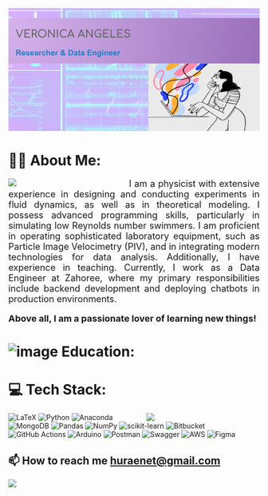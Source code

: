 
<img src="https://github.com/veroangeles/veroangeles/blob/61839f6d83b22c8b8d84520cb42095fc90b640e3/Screenshot%20from%202024-06-12%2020-58-42.png" style="width:100%; height:20%;">

# 🙇‍♀️ About Me:
<img src="https://i.giphy.com/media/v1.Y2lkPTc5MGI3NjExaGxsanFnczdjd2w1MWR5YWZmaHI2aHAwa3FvZ29tbHpwbnF2N242cSZlcD12MV9pbnRlcm5hbF9naWZfYnlfaWQmY3Q9Zw/KGhpQ5NMoWKQurlHwI/giphy.gif" style="width: 48%;" align="left">
<body>
<div align="justify">
<font size="4">
I am a physicist with extensive experience in designing and conducting experiments in fluid dynamics, as well as in theoretical modeling. I possess advanced programming skills, particularly in simulating low Reynolds number swimmers. I am proficient in operating sophisticated laboratory equipment, such as Particle Image Velocimetry (PIV), and in integrating modern technologies for data analysis. Additionally, I have experience in teaching.
Currently, I work as a Data Engineer at Zahoree, where my primary responsibilities include backend development and deploying chatbots in production environments.
<p><b>Above all, I am a passionate lover of learning new things! </b></p>
</font>
</div>
</body>



 # ![image](https://github.com/veroangeles/veroangeles/assets/65192822/5a4cd295-6ea8-4c4f-aa78-8141c014f98a) Education:



# 💻 Tech Stack:

<img src="https://i.giphy.com/media/v1.Y2lkPTc5MGI3NjExN3Z5cjkyOGViNmd4ZGl1YnJlOWU2NXFxa3cya2hiZnpiZTFrMjQ5MSZlcD12MV9pbnRlcm5hbF9naWZfYnlfaWQmY3Q9Zw/l0HlQCEq4A9H2evVC/giphy.gif" style="width: 45%;" align="right">

![LaTeX](https://img.shields.io/badge/latex-%23008080.svg?style=for-the-badge&logo=latex&logoColor=white) ![Python](https://img.shields.io/badge/python-3670A0?style=for-the-badge&logo=python&logoColor=ffdd54) ![Anaconda](https://img.shields.io/badge/Anaconda-%2344A833.svg?style=for-the-badge&logo=anaconda&logoColor=white) ![MongoDB](https://img.shields.io/badge/MongoDB-%234ea94b.svg?style=for-the-badge&logo=mongodb&logoColor=white) ![Pandas](https://img.shields.io/badge/pandas-%23150458.svg?style=for-the-badge&logo=pandas&logoColor=white) ![NumPy](https://img.shields.io/badge/numpy-%23013243.svg?style=for-the-badge&logo=numpy&logoColor=white) ![scikit-learn](https://img.shields.io/badge/scikit--learn-%23F7931E.svg?style=for-the-badge&logo=scikit-learn&logoColor=white) ![Bitbucket](https://img.shields.io/badge/bitbucket-%230047B3.svg?style=for-the-badge&logo=bitbucket&logoColor=white) ![GitHub Actions](https://img.shields.io/badge/github%20actions-%232671E5.svg?style=for-the-badge&logo=githubactions&logoColor=white) ![Arduino](https://img.shields.io/badge/-Arduino-00979D?style=for-the-badge&logo=Arduino&logoColor=white) ![Postman](https://img.shields.io/badge/Postman-FF6C37?style=for-the-badge&logo=postman&logoColor=white) ![Swagger](https://img.shields.io/badge/-Swagger-%23Clojure?style=for-the-badge&logo=swagger&logoColor=white) ![AWS](https://img.shields.io/badge/AWS-%23FF9900.svg?style=for-the-badge&logo=amazon-aws&logoColor=white) ![Figma](https://img.shields.io/badge/figma-%23F24E1E.svg?style=for-the-badge&logo=figma&logoColor=white)

📫 How to reach me **huraenet@gmail.com**
---
[![](https://visitcount.itsvg.in/api?id=veroangeles&icon=0&color=0)](https://visitcount.itsvg.in)

<!-- Proudly created with GPRM ( https://gprm.itsvg.in ) -->
